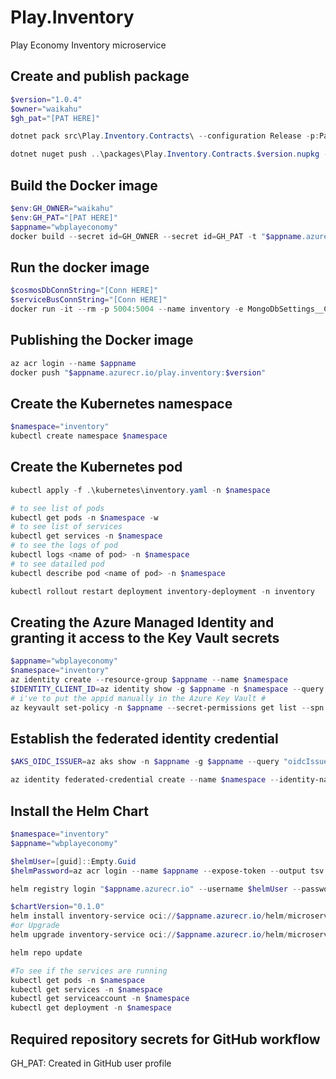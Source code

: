 # Play.Inventory
Play Economy Inventory microservice

## Create and publish package
```powershell
$version="1.0.4"
$owner="waikahu"
$gh_pat="[PAT HERE]"

dotnet pack src\Play.Inventory.Contracts\ --configuration Release -p:PackageVersion=$version -p:RepositoryUrl=https://github.com/$owner/play.inventory -o ..\packages

dotnet nuget push ..\packages\Play.Inventory.Contracts.$version.nupkg --api-key $gh_pat --source "github" 
```

## Build the Docker image
```powershell
$env:GH_OWNER="waikahu"
$env:GH_PAT="[PAT HERE]"
$appname="wbplayeconomy"
docker build --secret id=GH_OWNER --secret id=GH_PAT -t "$appname.azurecr.io/play.inventory:$version" .
```

## Run the docker image
```powershell
$cosmosDbConnString="[Conn HERE]"
$serviceBusConnString="[Conn HERE]"
docker run -it --rm -p 5004:5004 --name inventory -e MongoDbSettings__ConnectionString=$cosmosDbConnString -e ServiceBusSettings__ConnectionString=$serviceBusConnString -e ServiceSettings__MessageBroker="SERVICEBUS" play.inventory:$version
```

## Publishing the Docker image
```powershell
az acr login --name $appname
docker push "$appname.azurecr.io/play.inventory:$version"
```

## Create the Kubernetes namespace
```powershell
$namespace="inventory"
kubectl create namespace $namespace
```

## Create the Kubernetes pod
```powershell
kubectl apply -f .\kubernetes\inventory.yaml -n $namespace

# to see list of pods
kubectl get pods -n $namespace -w
# to see list of services
kubectl get services -n $namespace
# to see the logs of pod
kubectl logs <name of pod> -n $namespace
# to see datailed pod
kubectl describe pod <name of pod> -n $namespace

kubectl rollout restart deployment inventory-deployment -n inventory
```

## Creating the Azure Managed Identity and granting it access to the Key Vault secrets
```powershell
$appname="wbplayeconomy"
$namespace="inventory"
az identity create --resource-group $appname --name $namespace
$IDENTITY_CLIENT_ID=az identity show -g $appname -n $namespace --query clientId -otsv
# i've to put the appid manually in the Azure Key Vault # 
az keyvault set-policy -n $appname --secret-permissions get list --spn $IDENTITY_CLIENT_ID
```

## Establish the federated identity credential
```powershell
$AKS_OIDC_ISSUER=az aks show -n $appname -g $appname --query "oidcIssuerProfile.issuerUrl" -otsv

az identity federated-credential create --name $namespace --identity-name $namespace --resource-group $appname --issuer $AKS_OIDC_ISSUER --subject "system:serviceaccount:${namespace}:${namespace}-serviceaccount"
```

## Install the Helm Chart
```powershell
$namespace="inventory"
$appname="wbplayeconomy"

$helmUser=[guid]::Empty.Guid
$helmPassword=az acr login --name $appname --expose-token --output tsv --query accessToken

helm registry login "$appname.azurecr.io" --username $helmUser --password $helmPassword

$chartVersion="0.1.0"
helm install inventory-service oci://$appname.azurecr.io/helm/microservice --version $chartVersion -f .\helm\values.yaml -n $namespace
#or Upgrade
helm upgrade inventory-service oci://$appname.azurecr.io/helm/microservice --version $chartVersion -f .\helm\values.yaml -n $namespace

helm repo update

#To see if the services are running
kubectl get pods -n $namespace
kubectl get services -n $namespace
kubectl get serviceaccount -n $namespace
kubectl get deployment -n $namespace
```

## Required repository secrets for GitHub workflow
GH_PAT: Created in GitHub user profile